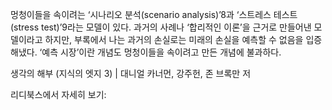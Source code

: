 멍청이들을 속이려는 ‘시나리오 분석(scenario analysis)’8과 ‘스트레스 테스트(stress test)’9라는 모델이 있다. 과거의 사례나 ‘합리적인 이론’을 근거로 만들어낸 모델이라고 하지만, 부록에서 나는 과거의 손실로는 미래의 손실을 예측할 수 없음을 입증해냈다. ‘예측 시장’이란 개념도 멍청이들을 속이려고 만든 개념에 불과하다.

생각의 해부 (지식의 엣지 3) | 대니얼 카너먼, 강주헌, 존 브록만 저

리디북스에서 자세히 보기: